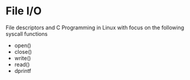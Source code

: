 # File I/O

File descriptors and C Programming in Linux with focus on the following syscall functions
- open()
- close()
- write()
- read()
- dprintf
